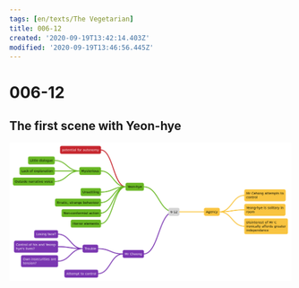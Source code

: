 ```yaml
---
tags: [en/texts/The Vegetarian]
title: 006-12
created: '2020-09-19T13:42:14.403Z'
modified: '2020-09-19T13:46:56.445Z'
---
```


# 006-12
## The first scene with Yeon-hye
![pages 6-12](../maps/6-12.svg)


